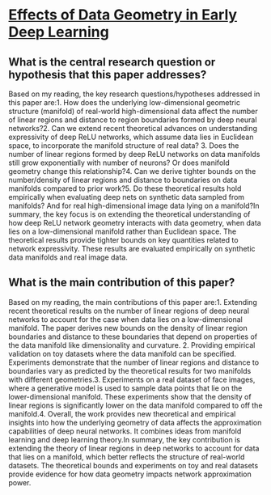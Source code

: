# [Effects of Data Geometry in Early Deep Learning](https://arxiv.org/abs/2301.00008v1)

## What is the central research question or hypothesis that this paper addresses?

Based on my reading, the key research questions/hypotheses addressed in this paper are:1. How does the underlying low-dimensional geometric structure (manifold) of real-world high-dimensional data affect the number of linear regions and distance to region boundaries formed by deep neural networks?2. Can we extend recent theoretical advances on understanding expressivity of deep ReLU networks, which assume data lies in Euclidean space, to incorporate the manifold structure of real data? 3. Does the number of linear regions formed by deep ReLU networks on data manifolds still grow exponentially with number of neurons? Or does manifold geometry change this relationship?4. Can we derive tighter bounds on the number/density of linear regions and distance to boundaries on data manifolds compared to prior work?5. Do these theoretical results hold empirically when evaluating deep nets on synthetic data sampled from manifolds? And for real high-dimensional image data lying on a manifold?In summary, the key focus is on extending the theoretical understanding of how deep ReLU network geometry interacts with data geometry, when data lies on a low-dimensional manifold rather than Euclidean space. The theoretical results provide tighter bounds on key quantities related to network expressivity. These results are evaluated empirically on synthetic data manifolds and real image data.


## What is the main contribution of this paper?

Based on my reading, the main contributions of this paper are:1. Extending recent theoretical results on the number of linear regions of deep neural networks to account for the case when data lies on a low-dimensional manifold. The paper derives new bounds on the density of linear region boundaries and distance to these boundaries that depend on properties of the data manifold like dimensionality and curvature. 2. Providing empirical validation on toy datasets where the data manifold can be specified. Experiments demonstrate that the number of linear regions and distance to boundaries vary as predicted by the theoretical results for two manifolds with different geometries.3. Experiments on a real dataset of face images, where a generative model is used to sample data points that lie on the lower-dimensional manifold. These experiments show that the density of linear regions is significantly lower on the data manifold compared to off the manifold.4. Overall, the work provides new theoretical and empirical insights into how the underlying geometry of data affects the approximation capabilities of deep neural networks. It combines ideas from manifold learning and deep learning theory.In summary, the key contribution is extending the theory of linear regions in deep networks to account for data that lies on a manifold, which better reflects the structure of real-world datasets. The theoretical bounds and experiments on toy and real datasets provide evidence for how data geometry impacts network approximation power.
